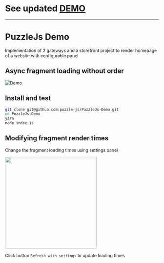 # See updated [DEMO](https://github.com/puzzle-js/multi-project-demo)
___

# PuzzleJs Demo

Implementation of 2 gateways and a storefront project to render homepage of a website with configurable panel


## Async fragment loading without order

![Demo](https://media.giphy.com/media/9V1uzzopXQC4zOgyAV/giphy.gif)


## Install and test

```bash
git clone git@github.com:puzzle-js/PuzzleJs-Demo.git
cd PuzzleJs-Demo
yarn
node index.js
```

## Modifying fragment render times

Change the fragment loading times using settings panel

<img src="http://i67.tinypic.com/21mr9yt.jpg" width="300px"/>

Click button `Refresh with settings` to update loading times
